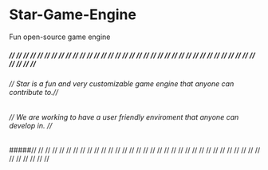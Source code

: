# Star-Game-Engine
Fun open-source game engine


##### // // // // // // // // // // // // // // // // // // // // // // // // // // // // // // // // // // // // // // // 
###### // Star is a fun and very customizable game engine that anyone can contribute to.//
###### // We are working to have a user friendly enviroment that anyone can develop in. //
#####// // // // // // // // // // // // // // // // // // // // // // // // // // // // // // // // // // // // // // // 
